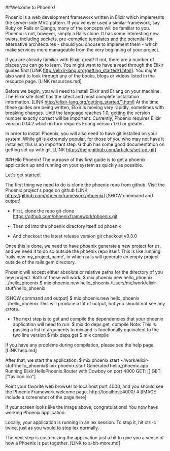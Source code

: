 ##Welcome to Phoenix!

Phoenix is a web development framework written in Elixir which implements the server-side MVC pattern. If you've ever used a similar framework, say Ruby on Rails or Django, many of the concepts will be familiar to you. Phoenix is not, however, simply a Rails clone. It has some interesting new twists, including sockets, pre-compiled templates and the potential for alternative architectures - should you choose to implement them - which make services more manageable from the very beginning of your project.

If you are already familiar with Elixir, great! If not, there are a number of places you can go to learn. You might want to have a read through the Elixir guides first [LINK http://elixir-lang.org/getting_started/1.html]. You might also want to look through any of the books, blogs or videos listed in the resource page. [LINK resources.md]

Before we begin, you will need to install Elixir and Erlang on your machine. The Elixir site itself has the latest and most complete installation information. [LINK http://elixir-lang.org/getting_started/1.html] At the time these guides are being written, Elixir is moving very rapidly, sometimes with breaking changes. Until the language reaches 1.0, getting the version number exactly correct will be important. Currently, Phoenix requires Elixir version 0.14.2 which in turn requires Erlang version 17.0 or greater.

In order to install Phoenix, you will also need to have git installed on your system. While git is extremely popular, for those of you who may not have it installed, this is an important step. Github has some good documentation on getting set up with git. [LINK https://help.github.com/articles/set-up-git]

##Hello Phoenix!
The purpose of this first guide is to get a phoenix application up and running on your system as quickly as possible.

Let's get started.

The first thing we need to do is clone the phoenix repo from github. Visit the Phoenix project's page on github [LINK https://github.com/phoenixframework/phoenix]
[SHOW command and output]
- First, clone the repo
git clone https://github.com/phoenixframework/phoenix.git

- Then cd into the phoenix directory itself
cd phoenix

- And checkout the latest release version
git checkout v0.3.0

Once this is done, we need to have phoenix generate a new project for us, and we need  it to do so outside the phoenix repo itself. This is like running 'rails new my_project_name', in which rails will generate an empty project outside of the rails gem directory.

Phoenix will accept either absolute or relative paths for the directory of you new project. Both of these will work:
$ mix phoenix.new hello_phoenix ../hello_phoenix
$ mix phoenix.new hello_phoenix /Users/me/work/elixir-stuff/hello_phoenix

[SHOW command and output]
$ mix phoenix.new hello_phoenix ../hello_phoenix
This will produce a lot of output, but you should not see any errors.


- The next step is to get and compile the dependencies that your phoenix application will need to run:
$ mix do deps.get, compile
Note: This is passing a list of arguments to mix and is functionally equivalent to the two line version
$ mix deps.get
$ mix compile

If you have any problems during compilation, please see the help page. [LINK help.md]

After that, we start the application.
$ mix phoenix.start
~/work/elixir-stuff/hello_phoenix$ mix phoenix.start
<lots of output redacted>
Generated hello_phoenix.app
Running Elixir.HelloPhoenix.Router with Cowboy on port 4000
GET: []
GET: ["favicon.ico"]

Point your favorite web browser to localhost port 4000, and you should see the Phoenix Framework welcome page.
http://localhost:4000/  # [IMAGE include a screenshot of the page here]

If your screen looks like the image above, congratulations! You now have working Phoenix application.

Locally, your application is running in an iex session. To stop it, hit ctrl-c twice, just as you would to stop iex normally.

The next step is customizing the application just a bit to give you a sense of how a Phoenix is put together. [LINK to a-bit-more.md]

